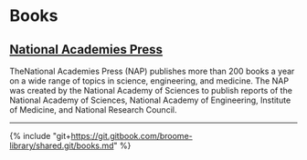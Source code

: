 # Books

## [National Academies Press](http:/www.nap.edu/)
TheNational Academies Press (NAP) publishes more than 200 books a year on a wide range of topics in science, engineering, and medicine. The NAP was created by the National Academy of Sciences to publish reports of the National Academy of Sciences, National Academy of Engineering, Institute of Medicine, and National Research Council.

---

{% include "git+https://git.gitbook.com/broome-library/shared.git/books.md"  %}